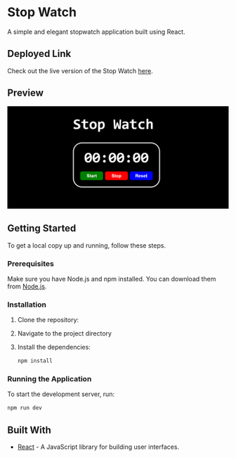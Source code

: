 
# Stop Watch

A simple and elegant stopwatch application built using React.

## Deployed Link

Check out the live version of the Stop Watch [here](https://66825fb2fab9d0f2a1b7b302--sparkling-kitten-397e4b.netlify.app/).

## Preview

![Stop Watch Preview](./img/image.png)

## Getting Started

To get a local copy up and running, follow these steps.

### Prerequisites

Make sure you have Node.js and npm installed. You can download them from [Node.js](https://nodejs.org/).

### Installation

1. Clone the repository:

2. Navigate to the project directory

3. Install the dependencies:
    ```sh
    npm install
    ```

### Running the Application

To start the development server, run:
```sh
npm run dev
```

## Built With

- [React](https://reactjs.org/) - A JavaScript library for building user interfaces.

